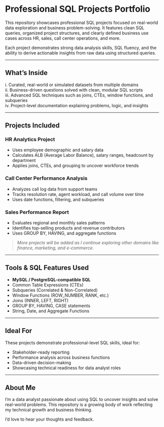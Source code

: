 #  Professional SQL Projects Portfolio

This repository showcases professional SQL projects focused on real-world data exploration and business problem-solving. It features clean SQL queries, organized project structures, and clearly defined business use cases across HR, sales, call center operations, and more.

Each project demonstrates strong data analysis skills, SQL fluency, and the ability to derive actionable insights from raw data using structured queries.

---

##  What’s Inside

i. Curated, real-world or simulated datasets from multiple domains  
ii. Business-driven questions solved with clean, modular SQL scripts  
iii. Advanced SQL techniques such as joins, CTEs, window functions, and subqueries  
iv. Project-level documentation explaining problems, logic, and insights  

---

##  Projects Included

### **HR Analytics Project**
- Uses employee demographic and salary data  
- Calculates ALB (Average Labor Balance), salary ranges, headcount by department  
- Applies joins, CTEs, and grouping to uncover workforce trends

### **Call Center Performance Analysis**
- Analyzes call log data from support teams  
- Tracks resolution rate, agent workload, and call volume over time  
- Uses date functions, filtering, and subqueries

### **Sales Performance Report**
- Evaluates regional and monthly sales patterns  
- Identifies top-selling products and revenue contributors  
- Uses GROUP BY, HAVING, and aggregate functions

> _More projects will be added as I continue exploring other domains like finance, marketing, and e-commerce._

---

##  Tools & SQL Features Used

- **MySQL / PostgreSQL-compatible SQL**
- Common Table Expressions (CTEs)  
- Subqueries (Correlated & Non-Correlated)  
- Window Functions (ROW_NUMBER, RANK, etc.)  
- Joins (INNER, LEFT, RIGHT)  
- GROUP BY, HAVING, CASE statements  
- String, Date, and Aggregate Functions

---

##  Ideal For

These projects demonstrate professional-level SQL skills, ideal for:

- Stakeholder-ready reporting
- Performance analysis across business functions
- Data-driven decision-making
- Showcasing technical readiness for data analyst roles

---

##  About Me

I’m a data analyst passionate about using SQL to uncover insights and solve real-world problems. This repository is a growing body of work reflecting my technical growth and business thinking.


I’d love to hear your thoughts and feedback.
